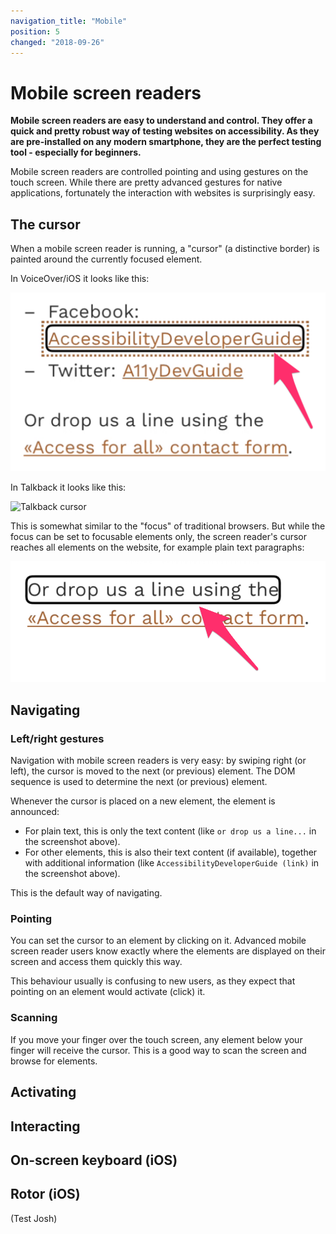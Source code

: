 ```yaml
---
navigation_title: "Mobile"
position: 5
changed: "2018-09-26"
---
```


# Mobile screen readers

**Mobile screen readers are easy to understand and control. They offer a quick and pretty robust way of testing websites on accessibility. As they are pre-installed on any modern smartphone, they are the perfect testing tool - especially for beginners.**

Mobile screen readers are controlled pointing and using gestures on the touch screen. While there are pretty advanced gestures for native applications, fortunately the interaction with websites is surprisingly easy.

## The cursor

When a mobile screen reader is running, a "cursor" (a distinctive border) is painted around the currently focused element.

In VoiceOver/iOS it looks like this:

![VoiceOver/iOS cursor](_media/voiceover-ios-cursor.png)

In Talkback it looks like this:

![Talkback cursor](_media/talkback-cursor.png)

This is somewhat similar to the "focus" of traditional browsers. But while the focus can be set to focusable elements only, the screen reader's cursor reaches all elements on the website, for example plain text paragraphs:

![Cursor on paragraph](_media/cursor-on-paragraph.png)

## Navigating

### Left/right gestures

Navigation with mobile screen readers is very easy: by swiping right (or left), the cursor is moved to the next (or previous) element. The DOM sequence is used to determine the next (or previous) element.

Whenever the cursor is placed on a new element, the element is announced:

- For plain text, this is only the text content (like `or drop us a line...` in the screenshot above).
- For other elements, this is also their text content (if available), together with additional information (like `AccessibilityDeveloperGuide (link)` in the screenshot above).

This is the default way of navigating.

### Pointing

You can set the cursor to an element by clicking on it. Advanced mobile screen reader users know exactly where the elements are displayed on their screen and access them quickly this way.

This behaviour usually is confusing to new users, as they expect that pointing on an element would activate (click) it.

### Scanning

If you move your finger over the touch screen, any element below your finger will receive the cursor. This is a good way to scan the screen and browse for elements.

## Activating

## Interacting

## On-screen keyboard (iOS)

## Rotor (iOS)

(Test Josh)
